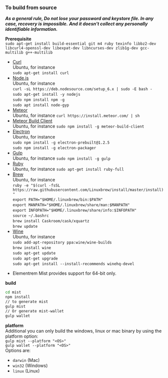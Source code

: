 ### To build from source	

***As a general rule, Do not lose your password and keystore file. In any case, recovery is impossible.***
***And it doesn't collect any personally identifiable information.***

**Prerequisite**    
`sudo apt-get install build-essential git m4 ruby texinfo libbz2-dev libcurl4-openssl-dev libexpat-dev libncurses-dev zlib1g-dev gcc-multilib g++-multilib`   

* [Curl](https://curl.haxx.se/)   
Ubuntu, for instance	
`sudo apt-get install curl`   
* [Node.js](https://nodejs.org/)    
Ubuntu, for instance    
`curl -sL https://deb.nodesource.com/setup_6.x | sudo -E bash -`  
`sudo apt-get install -y nodejs`   
`sudo npm install npm -g`      
`sudo apt install node-gyp`
* [Meteor](https://www.meteor.com/)   
Ubuntu, for instance `curl https://install.meteor.com/ | sh`   
* [Meteor Build Client](https://github.com/frozeman/meteor-build-client/)   
Ubuntu, for instance `sudo npm install -g meteor-build-client`    
* [Electron](http://electron.atom.io/)    
Ubuntu, for instance    
`sudo npm install -g electron-prebuilt@1.2.5`   
`sudo npm install -g electron-packager`    
* [Gulp](http://gulpjs.com/)    
Ubuntu, for instance `sudo npm install -g gulp`  
* [Ruby](https://www.ruby-lang.org/)    
Ubuntu, for instance `sudo apt-get install ruby-full`
* [Brew](http://linuxbrew.sh/)    
Ubuntu, for instance    
`ruby -e "$(curl -fsSL https://raw.githubusercontent.com/Linuxbrew/install/master/install)"`    
`export PATH="$HOME/.linuxbrew/bin:$PATH"`    
`export MANPATH="$HOME/.linuxbrew/share/man:$MANPATH"`    
`export INFOPATH="$HOME/.linuxbrew/share/info:$INFOPATH"`   
`source ~/.bashrc`    
`brew install Caskroom/cask/xquartz`    
`brew update`   
* [Wine](https://www.winehq.org/)   
Ubuntu, for instance    
`sudo add-apt-repository ppa:wine/wine-builds`    
`brew install wine`   
`sudo apt-get update`     
`sudo apt-get upgrade`    
`sudo apt-get install --install-recommends winehq-devel`    

- Elementrem Mist provides support for 64-bit only.

**build**   
```bash
cd mist   
npm install
// to generate mist   
gulp mist   
// Or generate mist-wallet
gulp wallet
```
**platform**    
Additional you can only build the windows, linux or mac binary by using the platform option:    
`gulp mist --platform "<OS>"`   
`gulp wallet --platform "<OS>"`   
<OS>Options are:    
* `darwin` (Mac)    
* `win32` (Windows)   
* `linux`  (Linux)    

